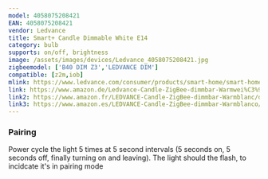 ```yaml
---
model: 4058075208421
EAN: 4058075208421
vendor: Ledvance
title: Smart+ Candle Dimmable White E14
category: bulb
supports: on/off, brightness
image: /assets/images/devices/Ledvance_4058075208421.jpg
zigbeemodel: ['B40 DIM Z3','LEDVANCE DIM']
compatible: [z2m,iob]
mlink: https://www.ledvance.com/consumer/products/smart-home/smart-home-products-with-zigbee-technology/smart-home-lamps/classic-lamps-with-zigbee-technology/smart-candle-dimmable/index.jsp
link: https://www.amazon.de/Ledvance-Candle-ZigBee-dimmbar-Warmwei%C3%9F-Dimmable/dp/B07MSPL4LY
link2: https://www.amazon.fr/LEDVANCE-Candle-ZigBee-dimmbar-Warmblanc/dp/B07MSPL4LY
link3: https://www.amazon.es/LEDVANCE-Candle-ZigBee-dimmbar-Warmblanco/dp/B07MSPL4LY
---
```


### Pairing
Power cycle the light 5 times at 5 second intervals (5 seconds on, 5 seconds off, finally turning on and leaving). The light should the flash, to incidcate it's in pairing mode
